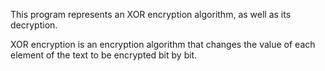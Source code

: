 This program represents an XOR encryption algorithm, as well as its decryption.

XOR encryption is an encryption algorithm that changes the value of each element of the text to be encrypted bit by bit.
